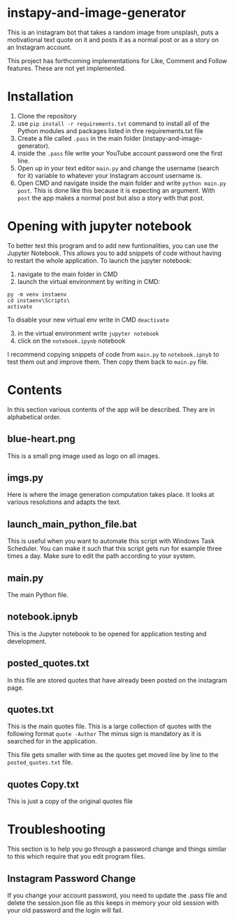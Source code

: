 # instapy-and-image-generator
This is an instagram bot that takes a random image from unsplash, puts a motivational text quote on it and posts it as a normal post or as a story on an Instagram account. 

This project has forthcoming implementations for Like, Comment and Follow features. These are not yet implemented.



# Installation

1. Clone the repository
2. use `pip install -r requirements.txt` command to install all of the Python modules and packages listed in thre requirements.txt file
3. Create a file called `.pass` in the main folder (instapy-and-image-generator).
4. inside the `.pass` file write your YouTube account password one the first line.
5. Open up in your text editor `main.py` and change the username (search for it) variable to whatever your Instagram account username is.
6. Open CMD and navigate inside the main folder and write `python main.py post`. This is done like this because it is expecting an argument. With `post` the app makes a normal post but also a story with that post.


# Opening with jupyter notebook
To better test this program and to add new funtionalities, you can use the Jupyter Notebook. This allows you to add snippets of code without having to restart the whole application. To launch the jupyter notebook:

1. navigate to the main folder in CMD
2. launch the virtual environment by writing in CMD:
```
py -m venv instaenv
cd instaenv\Scripts\
activate
```

To disable your new virtual env write in CMD `deactivate`

3. in the virtual environment write 
`jupyter notebook`
4. click on the `notebook.ipynb` notebook

I recommend copying snippets of code from `main.py` to `notebook.ipnyb` to test them out and improve them. Then copy them back to `main.py` file.



# Contents
In this section various contents of the app will be described. They are in alphabetical order.

## blue-heart.png
This is a small png image used as logo on all images.

## imgs.py
Here is where the image generation computation takes place. It looks at various resolutions and adapts the text.

## launch_main_python_file.bat
This is useful when you want to automate this script with Windows Task Scheduler. You can make it such that this script gets run for example three times a day. Make sure to edit the path according to your system.

## main.py 
The main Python file.

## notebook.ipnyb
This is the Jupyter notebook to be opened for application testing and development.

## posted_quotes.txt
In this file are stored quotes that have already been posted on the instagram page.

## quotes.txt
This is the main quotes file. This is a large collection of quotes with the following format
`quote -Author`
The minus sign is mandatory as it is searched for in the application.

This file gets smaller with time as the quotes get moved line by line to the `posted_quotes.txt` file.
## quotes Copy.txt
This is just a copy of the original quotes file

# Troubleshooting
This section is to help you go through a password change and things similar to this which require that you edit program files.

## Instagram Password Change
If you change your account password, you need to update the .pass file and delete the session.json file as this keeps in memory your old session with your old password and the login will fail.
